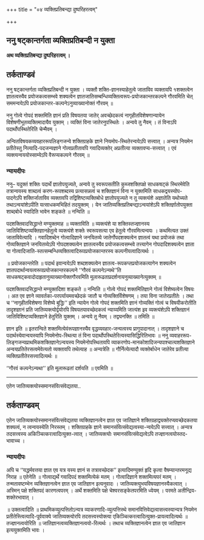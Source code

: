 +++
title = "०४ व्यक्तिप्रतिबन्द्या दुष्परिहरत्वम्"

+++


## ननु षट्कान्तर्गता व्यक्तिप्रतिबन्दी न युक्ता

**अथ व्यक्तिप्रतिबन्द्या दुष्परिहरत्वम् ।**

## **तर्कताण्डवं**

ननु षट्कान्तर्गता व्यक्तिप्रतिबन्दी न युक्ता । व्यक्तौ शक्ति-ज्ञानस्याहेतुत्वे जाताविव व्यक्तावपि १शक्तत्वेन ज्ञातत्वस्यैव प्रयोजकत्वसम्भवे शक्यत्वेन ज्ञातजातिसम्बन्धिव्यक्तित्वरूप-प्रयोजकान्तरकल्पने गौरवमिति चेत् सममन्वयेऽपि प्रयोजकान्तर-कल्पनेऽनुव्याख्यानोक्तं गौरवम् ॥

ननु गोत्वे गोपदं शक्तमिति ज्ञानं प्रति विषयतया जातेर् अवच्छेदकत्वं नागृहीतविशेषणान्यायेन विशेषणीभूतव्यक्तिमादायैव युक्तम् । व्यक्तिं विना जातेरनुपस्थितेः । अन्वये तु नैवम् । तं विनाऽपि पदार्थोपस्थितेरिति चेन्मैवम् ।

अन्वितविषयकव्यवहाररूपलिङ्गजन्ये शक्तिग्राहके ज्ञाने नियमोप-स्थितेरन्वयेऽपि सत्त्वात् । अन्यत्र नियमेन प्रतीतेस्तु नित्यादि-पदजन्यज्ञाने गोत्वप्रतीतावपि गवादिव्यक्तेर् अप्रतीत्या व्यक्तावप्य-सत्त्वात् । एवं व्यक्त्यन्वययोस्साम्येऽपि वैरूप्यकल्पने गौरवम् ॥

### **न्यायदीपः**

ननु– यदुक्तं शक्तिः पदार्थे ज्ञातोपयुज्यते, अन्वये तु स्वरूपसतीति कुब्जशक्तिपक्षे साधकषट्कं स्थिरमेवेति तत्रान्वयस्य शाब्दत्वं करण-रूपशब्दस्य प्रत्यासन्नत्वं च शक्तिज्ञानं विना न युक्तमिति साधकद्वयस्योप-पादनेऽपि शक्तिर्जाताविव व्यक्तावपि तद्विशिष्टव्यक्तिबोधे ज्ञातोपयुज्यते न तु व्यक्त्यंशे अज्ञातेति यथोच्यते तथाऽन्वयांशेऽपीति यत्साधकमभिहितं तदयुक्तम् । येन जातिव्यक्तिप्रतिबन्द्याऽन्वयांशेऽपि शक्तिर्ज्ञातोपयुक्ता शाब्दबोधे स्यादिति भावेन शङ्कते ॥ नन्विति ॥

पदशक्तिवादसिद्धान्ते मण्युक्तमाह ॥ व्यक्ताविति ॥ व्यक्त्यंशे या शक्तिस्तज्ज्ञानस्य जातिविशिष्टव्यक्तिज्ञानहेतुत्वे व्यक्त्यंशे शक्तेः स्वरूपसत्या एव हेतुत्वे गौरवमित्यन्वयः । कथमित्यत उक्तं जाताविवेत्यादि । गवादिशब्देन गोत्वादिज्ञाने जनयितव्ये जातेर्गोपदशक्यत्वेन ज्ञातत्वं यथा प्रयोजकं तथा गोव्यक्तिज्ञाने जनयितव्येऽपि गोपदशक्यत्वेन ज्ञातत्वस्यैव प्रयोजकत्वसम्भवे तत्त्यागेन गोपदादिशक्यत्वेन ज्ञाता या गोत्वादिजाति-स्तत्सम्बन्धिव्यक्तित्वादिरूपप्रयोजकान्तरस्य कल्पनीयत्वादित्यर्थः ।

॥ प्रयोजकान्तरेति ॥ पदार्थ इवान्वयेऽपि शब्दशक्यत्वेन ज्ञातत्व-रूपकप्तप्रयोजकत्यागेन शक्यत्वेन ज्ञातपदार्थान्वयत्वरूपप्रयोजकान्तरकल्पने ‘‘गौरवं कल्पनेऽन्यथे’’ति साधकषट्कवादोदाहृतानुव्याख्यानोक्तगौरवमिति मूलारूढताप्रदर्शनायनुव्याख्यानेत्युक्तम् ॥

पदशक्तिवादसिद्धान्ते मण्युक्तदिशा शङ्कते ॥ नन्विति ॥ गोत्वे गोपदं शक्तमितिज्ञाने गोत्वं विशेष्यत्वेन विषयः । अत एव ज्ञाने व्यावर्तका-परपर्यायमवच्छेदकं जातौ च गोव्यक्तिर्विशेषणम् । तया विना जातेरप्रतीतेः । तथा च ‘‘नागृहीतविशेषणा विशेष्ये बुद्धिः’’ इति न्यायेन गोत्वे गोपदं शक्तमिति ज्ञानं गोव्यक्तिं गोत्वं च विषयीकरोतीति तादृशज्ञानं प्रति जातिव्यक्त्योर्द्वयोरपि विषयतयावच्छेदकत्वं न्याय्यमिति जात्यंश इव व्यक्त्यंशेऽपि शक्तिज्ञानं जातिविशिष्टव्यक्तिज्ञाने हेतुरिति युक्तम् । अन्वये तु नैवम् । तद्व्यनक्ति ॥ तमिति ॥

ज्ञान इति ॥ इतरान्विते शक्तमित्येवंरूपज्ञानस्यैव वृद्धव्यवहार-जन्यत्वस्य प्रागुपादानात् । तादृशज्ञाने च पदार्थस्येवान्वयस्यापि नियमेनोप-स्थित्या तं विना पदार्थोपस्थितेरित्यस्यासिद्धिरितिभावः ॥ ननु व्यवाहररूप-लिङ्गजन्यप्राथमिकशक्तिज्ञानेऽन्वयस्य नियमेनोपस्थितावपि व्याकरणोप-मानकोशादिजन्यपाश्चात्यशक्तिज्ञाने अन्वयप्रतितेरसत्वमेवेत्यतो व्यक्तावपि तथेत्याह ॥ अन्यत्रेति ॥ गौर्नित्येत्यादौ व्यक्तेर्बाधेन जातेरेव प्रतीत्या व्यक्तिप्रतीतेरसत्त्वादित्यर्थः ॥

‘‘गौरवं कल्पनेऽन्यथा’’ इति मूलारूढतां दर्शयति ॥ एवमिति ॥

------------------------------------------------------------------------

एतेन जातिव्यक्त्योस्समानसंवित्संवेद्यतया..

## **तर्कताण्डवम्**

एतेन जातिव्यक्त्योस्समानसंवित्संवेद्यतया व्यक्तिज्ञानत्वेन ज्ञात एव जातिज्ञाने शक्तिग्रहाद्व्यक्तेरप्यवच्छेदकतया शक्यत्वं, न त्वन्वयस्येति निरस्तम् । शक्तिग्राहके ज्ञाने समानसंवित्संवेद्यत्वस्या-न्वयेऽपि सत्त्वात् । अन्यत्र तदसत्त्वस्य अकिञ्चित्करत्वादित्युक्त-त्वात् । जातिव्यक्त्योः समानसंवित्संवेद्यत्वेऽपि तज्ज्ञानत्वयोस्तद-भावाच्च ।

### **न्यायदीपः**

अपि च ‘‘यद्धर्मवत्तया ज्ञात एव यत्र यस्य ज्ञानं स तत्रावच्छेदक’’ इत्यादिमण्युक्तं हृदि कृत्वा वैषम्यान्तरमनूद्य निराह ॥ एतेनेति ॥ गोत्वाद्यर्थे गवादिपदं शक्तमित्येकं मतम् । गोत्वादिज्ञाने शक्तमित्यपरं मतम् । तन्मतावष्टम्भेन व्यक्तिज्ञानत्वेन ज्ञात एव जातिज्ञान इत्यनुवादः । जातिव्यक्त्युभयविषयज्ञानस्यैकत्वात् । अस्मिन् पक्षे शक्तिपदं कारणत्वपरम् । अर्थे शक्तमिति पक्षे चेश्वरसङ्केतपरमिति ध्येयम् । परमते अतीन्द्रिय-शक्तेरभावात् ।

॥ उक्तत्वादिति ॥ प्राथमिकव्युत्पत्तितोऽन्यत्र व्याकरणादि-व्युत्पत्तिस्थे समानवित्तिवेद्यत्वासत्त्वस्यान्यत्र नियमेन प्रतीतेस्त्वित्यादि-पूर्ववाक्ये जातिव्यक्त्योरपि तदसत्त्वस्योक्त्या एकिञ्चित्करत्वादित्युक्त-प्रायत्वादित्यर्थः ॥ तज्ज्ञानत्वयोरिति ॥ जातिज्ञानत्वव्यक्तिज्ञानत्वयो-रित्यर्थः । तथाच व्यक्तिज्ञानत्वेन ज्ञात एव जातिज्ञान इत्ययुक्तमिति भावः ।

